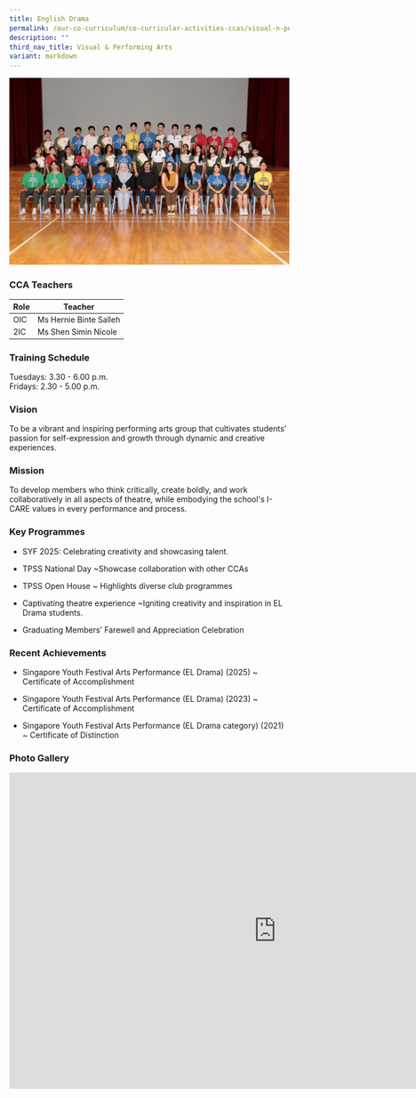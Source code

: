 ```yaml
---
title: English Drama
permalink: /our-co-curriculum/co-curricular-activities-ccas/visual-n-performing-arts/english-drama/
description: ""
third_nav_title: Visual & Performing Arts
variant: markdown
---
```

![](/images/English_Drama.jpg)

### CCA Teachers

| Role | Teacher |
|---|---|
| OIC | Ms Hernie Binte Salleh |
| 2IC | Ms Shen Simin Nicole |

### Training Schedule
Tuesdays: 3.30 - 6.00 p.m. <br>Fridays: 2.30 - 5.00 p.m.

### Vision
To be a vibrant and inspiring performing arts group that cultivates students’ passion for self-expression and growth through dynamic and creative experiences.

### Mission
To develop members who think critically, create boldly, and work collaboratively in all aspects of theatre, while embodying the school's I-CARE values in every performance and process.

### Key Programmes

*   SYF 2025: Celebrating creativity and showcasing talent.
    
*   TPSS National Day ~Showcase collaboration with other CCAs
    
*   TPSS Open House ~ Highlights diverse club programmes
    
*   Captivating theatre experience ~Igniting creativity and inspiration in EL Drama students.
    
*   Graduating Members’ Farewell and Appreciation Celebration
    
### Recent Achievements


*   Singapore Youth Festival Arts Performance (EL Drama) (2025) ~ Certificate of Accomplishment
    
*   Singapore Youth Festival Arts Performance (EL Drama) (2023) ~ Certificate of Accomplishment
    
*   Singapore Youth Festival Arts Performance (EL Drama category) (2021) ~ Certificate of Distinction
    


### Photo Gallery
<iframe allowfullscreen="true" height="569" width="960" frameborder="0" src="https://docs.google.com/presentation/d/e/2PACX-1vTYRE0ZF8V_xdiuoOVaz_7Kjn8UlgXAstMFXVzT8QtPsqmIK5nheFu4L61KbJtlLgyP2dDWNuF8bnFX/pubembed?start=true&amp;loop=true&amp;delayms=3000"></iframe>

